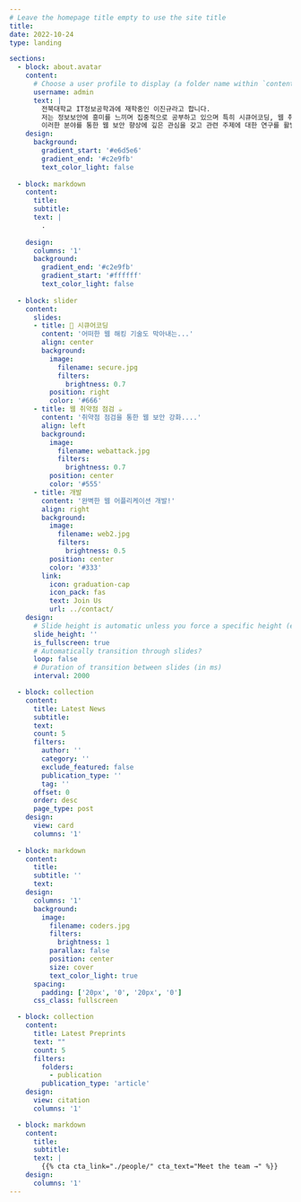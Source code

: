 ```yaml
---
# Leave the homepage title empty to use the site title
title:
date: 2022-10-24
type: landing

sections:
  - block: about.avatar
    content:
      # Choose a user profile to display (a folder name within `content/authors/`)
      username: admin
      text: |
        전북대학교 IT정보공학과에 재학중인 이진규라고 합니다. 
        저는 정보보안에 흥미를 느끼며 집중적으로 공부하고 있으며 특히 시큐어코딩, 웹 취약점 점검 등 웹 보안을 중점으로 연구하며 공부하고 있습니다. 
        이러한 분야를 통한 웹 보안 향상에 깊은 관심을 갖고 관련 주제에 대한 연구를 활발히 진행중입니다.
    design:
      background:
        gradient_start: '#e6d5e6'
        gradient_end: '#c2e9fb'
        text_color_light: false
  
  - block: markdown
    content:
      title:
      subtitle:
      text: |
        .
        
    design:
      columns: '1'
      background:
        gradient_end: '#c2e9fb'
        gradient_start: '#ffffff'
        text_color_light: false
  
  - block: slider
    content:
      slides:
      - title: 👋 시큐어코딩
        content: '어떠한 웹 해킹 기술도 막아내는...'
        align: center
        background:
          image:
            filename: secure.jpg
            filters:
              brightness: 0.7
          position: right
          color: '#666'
      - title: 웹 취약점 점검 ☕️
        content: '취약점 점검을 통한 웹 보안 강화....'
        align: left
        background:
          image:
            filename: webattack.jpg
            filters:
              brightness: 0.7
          position: center
          color: '#555'
      - title: 개발
        content: '완벽한 웹 어플리케이션 개발!'
        align: right
        background:
          image:
            filename: web2.jpg
            filters:
              brightness: 0.5
          position: center
          color: '#333'
        link:
          icon: graduation-cap
          icon_pack: fas
          text: Join Us
          url: ../contact/
    design:
      # Slide height is automatic unless you force a specific height (e.g. '400px')
      slide_height: ''
      is_fullscreen: true
      # Automatically transition through slides?
      loop: false
      # Duration of transition between slides (in ms)
      interval: 2000

  - block: collection
    content:
      title: Latest News
      subtitle:
      text:
      count: 5
      filters:
        author: ''
        category: ''
        exclude_featured: false
        publication_type: ''
        tag: ''
      offset: 0
      order: desc
      page_type: post
    design:
      view: card
      columns: '1'
  
  - block: markdown
    content:
      title:
      subtitle: ''
      text:
    design:
      columns: '1'
      background:
        image: 
          filename: coders.jpg
          filters:
            brightness: 1
          parallax: false
          position: center
          size: cover
          text_color_light: true
      spacing:
        padding: ['20px', '0', '20px', '0']
      css_class: fullscreen

  - block: collection
    content:
      title: Latest Preprints
      text: ""
      count: 5
      filters:
        folders:
          - publication
        publication_type: 'article'
    design:
      view: citation
      columns: '1'

  - block: markdown
    content:
      title:
      subtitle:
      text: |
        {{% cta cta_link="./people/" cta_text="Meet the team →" %}}
    design:
      columns: '1'
---
```

